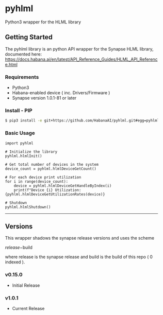 # pyhlml
Python3 wrapper for the HLML library

## Getting Started

The pyhlml library is an python API wrapper for the Synapse HLML library, documented here: https://docs.habana.ai/en/latest/API_Reference_Guides/HLML_API_Reference.html

### Requirements

- Python3
- Habana-enabled device ( inc. Drivers/Firmware )
- Synapse version 1.0.1-81 or later

### Install - PIP

```bash
$ pip3 install -e git+https://github.com/HabanaAI/pyhlml.git#egg=pyhlml
```

### Basic Usage

```python3
import pyhlml

# Initialize the library
pyhlml.hlmlInit()

# Get total number of devices in the system
device_count = pyhlml.hlmlDeviceGetCount()

# For each device print utilization
for i in range(device_count):
    device = pyhlml.hlmlDeviceGetHandleByIndex(i)
    print(f"Device {i} Utilization: {pyhlml.hlmlDeviceGetUtilizationRates(device)}

# Shutdown
pyhlml.hlmlShutdown()
```

---

## Versions

This wrapper shadows the synapse release versions and uses the scheme

$release-$build

where release is the synapse release and build is the build of this repo ( 0 indexed ).

### v0.15.0
- Initial Release

### v1.0.1
- Current Release
